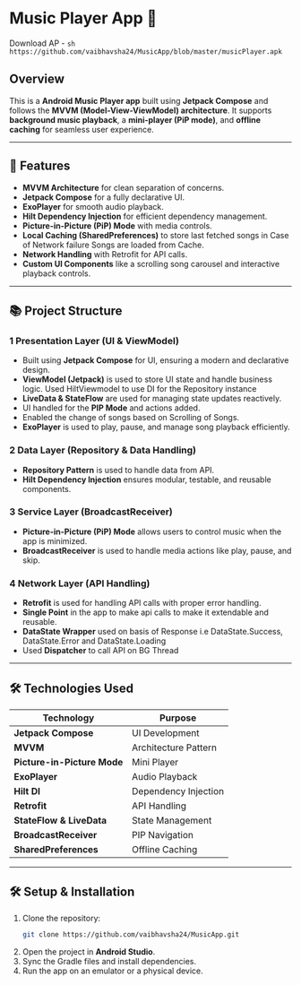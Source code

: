 # Music Player App 🎵
Download AP -  ```sh https://github.com/vaibhavsha24/MusicApp/blob/master/musicPlayer.apk  ```
## Overview  
This is a **Android Music Player app** built using **Jetpack Compose** and follows the **MVVM (Model-View-ViewModel) architecture**. It supports **background music playback**, a **mini-player (PiP mode)**, and **offline caching** for seamless user experience.  

---

## 📌 Features  
- **MVVM Architecture** for clean separation of concerns.  
- **Jetpack Compose** for a fully declarative UI.  
- **ExoPlayer** for smooth audio playback.  
- **Hilt Dependency Injection** for efficient dependency management.  
- **Picture-in-Picture (PiP) Mode** with media controls.  
- **Local Caching (SharedPreferences)** to store last fetched songs in Case of Network failure Songs are loaded from Cache.  
- **Network Handling** with Retrofit for API calls.  
- **Custom UI Components** like a scrolling song carousel and interactive playback controls.  

---

## 📚 Project Structure  

### 1 **Presentation Layer (UI & ViewModel)**  
   - Built using **Jetpack Compose** for UI, ensuring a modern and declarative design.  
   - **ViewModel (Jetpack)** is used to store UI state and handle business logic. Used HiltViewmodel to use DI for the Repository instance
   - **LiveData & StateFlow** are used for managing state updates reactively.
   - UI handled for the **PIP Mode** and actions added.
   - Enabled the change of songs based on Scrolling of Songs.
   - **ExoPlayer** is used to play, pause, and manage song playback efficiently.  
     
### 2 **Data Layer (Repository & Data Handling)**  
   - **Repository Pattern** is used to handle data from API.  
   - **Hilt Dependency Injection** ensures modular, testable, and reusable components.  

### 3 **Service Layer (BroadcastReceiver)**  
   - **Picture-in-Picture (PiP) Mode** allows users to control music when the app is minimized.  
   - **BroadcastReceiver** is used to handle media actions like play, pause, and skip.  

### 4 **Network Layer (API Handling)**  
   - **Retrofit** is used for handling API calls with proper error handling.
   - **Single Point** in the app to make api calls to make it extendable and reusable.
   - **DataState Wrapper** used on basis of Response i.e DataState.Success, DataState.Error and DataState.Loading
   - Used **Dispatcher** to call API on BG Thread 


---

## 🛠️ Technologies Used  
| Technology | Purpose |
|------------|---------|
| **Jetpack Compose** | UI Development |
| **MVVM** | Architecture Pattern |
| **Picture-in-Picture Mode** | Mini Player |
| **ExoPlayer** | Audio Playback |
| **Hilt DI** | Dependency Injection |
| **Retrofit** | API Handling |
| **StateFlow & LiveData** | State Management |
| **BroadcastReceiver** | PIP Navigation |
| **SharedPreferences** | Offline Caching |

---

## 🛠️ Setup & Installation  
1. Clone the repository:  
   ```sh
   git clone https://github.com/vaibhavsha24/MusicApp.git
   ```
2. Open the project in **Android Studio**.  
3. Sync the Gradle files and install dependencies.  
4. Run the app on an emulator or a physical device.  

